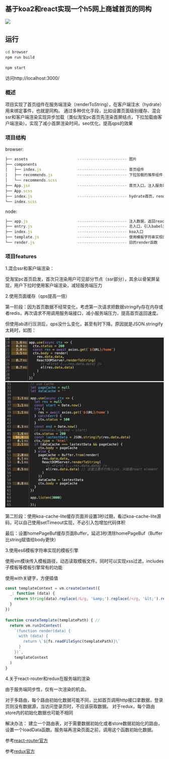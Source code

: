 ## 基于koa2和react实现一个h5网上商城首页的同构

![](https://github.com/zhr7777777/zkh-react-isomorphic/blob/master/README/isomorphic.gif)

## 运行

```bash
cd browser
npm run build

npm start
```
访问http://localhost:3000/

### 概述
项目实现了首页组件在服务端渲染（renderToString），在客户端注水（hydrate）用来绑定事件，也就是同构。
通过多种优化手段，比如设置页面级别缓存、混合ssr和客户端渲染实现异步加载（类似淘宝pc首页先渲染首屏结点，下拉加载由客户端渲染）。实现了减小首屏渲染时间，seo优化，提高qps的效果

### 项目结构

browser:
```javascript
├── assets                      ---------------------- 图片
├── components
│   ├── index.js                ---------------------- 首页组件
│   ├── recommends.js           ---------------------- 下拉加载的推荐组件
│   └── recommends.scss
├── App.jsx                     ---------------------- 首页入口，注入服务端挂载window上的数据
├── App.scss
├── index.js                    ---------------------- hydrate首页，render推荐组件
└── index.scss
```

node:
```javascript
├── app.js                      ---------------------- 注入数据，返回react组件的函数
├── entry.js                    ---------------------- 总入口，引入babel支持jsx，以及webpack-isomorphic-tools处理静态资源
├── index.js                    ---------------------- koa入口
├── template.js                 ---------------------- 使用模板字符串实现的模板引擎函数
└── render.js                   ---------------------- 旧的render函数
```

### 项目features
1.混合ssr和客户端渲染：

受淘宝pc首页启发，首次只渲染用户可见部分节点（ssr部分），其余以骨架屏呈现，用户下拉时使用客户端渲染，减轻服务端压力

2.使用页面缓存（qps提高一倍）

第一阶段：因为首页数据不经常变化，考虑第一次请求把数据stringify存在内存或者redis，再次请求不用调用服务端接口，减小服务端压力，提高首页返回速度。

但使用ab进行压测后，qps没什么变化，甚至有时下降。原因就是JSON.stringify太耗时，如图：

![](https://github.com/zhr7777777/zkh-react-isomorphic/blob/master/README/noCache.jpg)
![](https://github.com/zhr7777777/zkh-react-isomorphic/blob/master/README/useCache.jpg)

第二阶段：使用koa-cache-lite缓存页面并设置3秒过期，看过koa-cache-lite源码，可以自己使用setTimeout实现，不必引入包增加代码体积

最后：设置homePageBuf缓存页面Buffer，延迟3秒清除homePageBuf（Buffer比string赋值给body更快）

3.使用es6模板字符串实现的模板引擎

使用vm模块传入模板路径，动态读取模板文件。同时可以实现xss过滤，includes子模板等模板引擎常有的功能

使用with关键字，方便插值

```javascript
const templateContext = vm.createContext({
  _: function (data) {
    return String(data).replace(/&/g, '&amp;').replace(/</g, '&lt;').replace(/>/g, '&gt;').replace(/ /g, '&nbsp;').replace(/'/g, '&#39;').replace(/"/g, '&quot;')
  }
})

function createTemplate(templatePath) { // 
  return vm.runInContext(
    `(function render(data) {
      with (data) {
        return \`${fs.readFileSync(templatePath)}\`
      }
    })`,
    templateContext
  )
}
```

4.关于react-router和redux在服务端的渲染

由于服务端同步性，仅有一次渲染的机会。

对于多路由，每个路由初始化数据可能不同，比如首页调用http接口拿数据，登录页则没有数据源，当访问登录页时，不应该获取数据。
对于redux，每个路由store内的初始化数据也可能不相同

解决办法：
建立一个路由表，对于需要数据初始化或者store数据初始化的路由，设置一个loadData函数。服务端再渲染页面之前，调用这个函数初始化数据。

参考[react-router官方](https://reacttraining.com/react-router/web/guides/server-rendering)

参考[redux官方](https://redux.js.org/recipes/server-rendering)

